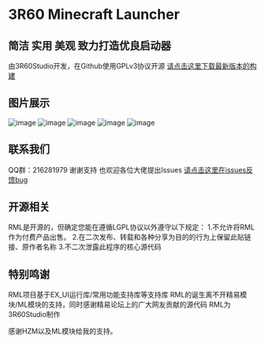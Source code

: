 # 3R60 Minecraft Launcher
## 简洁 实用 美观 致力打造优良启动器
由3R60Studio开发，在Github使用GPLv3协议开源
[请点击这里下载最新版本的构建](https://github.com/win81pro/3R60-Minecraft-Launcher/releases)

## 图片展示

![image](https://github.com/3R60Studio/3R60-Minecraft-Launcher/assets/104706823/5cfd9085-e8d5-48c1-8f86-9c6dc45699d7)
![image](https://github.com/3R60Studio/3R60-Minecraft-Launcher/assets/104706823/4c2bd013-a9d2-4257-bef4-e5f6fc7ee7fe)
![image](https://github.com/3R60Studio/3R60-Minecraft-Launcher/assets/104706823/0b594248-6861-4549-aaa6-72b0b426695f)
![image](https://github.com/3R60Studio/3R60-Minecraft-Launcher/assets/104706823/cece4857-651f-4f1c-ad6f-edf468bc7dbb)
![image](https://github.com/3R60Studio/3R60-Minecraft-Launcher/assets/104706823/05bd9b1a-cd2c-498c-840e-ccf1c21ed03d)

## 联系我们
QQ群：216281979
谢谢支持 也欢迎各位大佬提出Issues
[请点击这里在issues反馈bug](https://github.com/win81pro/3R60-Minecraft-Launcher/issues)
## 开源相关
RML是开源的，但确定您能在遵循LGPL协议以外遵守以下规定：
1.不允许将RML作为付费产品出售。
2.在二次发布、转载和各种分享为目的的行为上保留此贴链接、原作者名称
3.不二次泄露此程序的核心源代码
## 特别鸣谢
RML项目基于EX_UI运行库/常用功能支持库等支持库
RML的诞生离不开精易模块/ML模块的支持，同时感谢精易论坛上的广大网友贡献的源代码
RML为3R60Studio制作

感谢HZM以及ML模块给我的支持。
